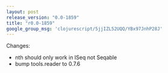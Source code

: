 ```yaml
---
layout: post
release_version: "0.0-1859"
title: "r0.0-1859"
google_group_msg: 'clojurescript/5jjIZL52UQQ/YBx97JnhP28J'
---
```


Changes: 

* nth should only work in ISeq not Seqable
* bump tools.reader to 0.7.6

